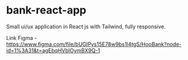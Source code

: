 # bank-react-app

Small ui/ux application in React js with Tailwind, fully responsive.

Link Figma - https://www.figma.com/file/bUGIPys15E78w9bs1l4tgS/HooBank?node-id=1%3A31&t=agEbqHVblOymBX9Q-1
